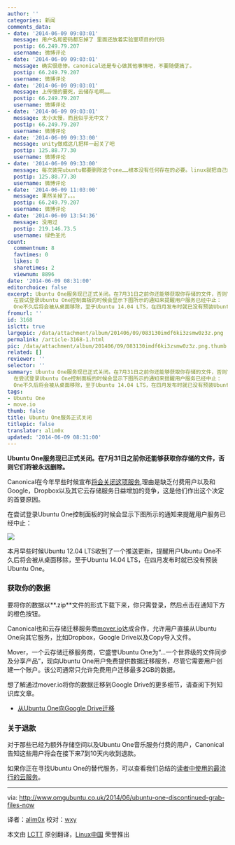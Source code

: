 ```yaml
---
author: ''
categories: 新闻
comments_data:
- date: '2014-06-09 09:03:01'
  message: 用户名和密码都忘掉了 里面还放着实验室项目的代码
  postip: 66.249.79.207
  username: 微博评论
- date: '2014-06-09 09:03:01'
  message: 确实很悲惨。canonical还是专心做其他事情吧，不要随便搞了。
  postip: 66.249.79.207
  username: 微博评论
- date: '2014-06-09 09:03:01'
  message: 上传慢的要死，云储存毛啊……
  postip: 66.249.79.207
  username: 微博评论
- date: '2014-06-09 09:03:01'
  message: 太小太慢，而且似乎无中文？
  postip: 66.249.79.207
  username: 微博评论
- date: '2014-06-09 09:33:00'
  message: unity做成这几把样一起关了吧
  postip: 125.88.77.30
  username: 微博评论
- date: '2014-06-09 09:33:00'
  message: 每次装完ubuntu都要删除这个one……根本没有任何存在的必要。linux就把自己的事情搞好就可以了。搞定极客开发者、开源爱好者、安全从业者、各种企业服务。
  postip: 125.88.77.30
  username: 微博评论
- date: '2014-06-09 11:03:00'
  message: 果然关掉了。。。
  postip: 66.249.79.207
  username: 微博评论
- date: '2014-06-09 13:54:36'
  message: 没用过
  postip: 219.146.73.5
  username: 绿色圣光
count:
  commentnum: 8
  favtimes: 0
  likes: 0
  sharetimes: 2
  viewnum: 8896
date: '2014-06-09 08:31:00'
editorchoice: false
excerpt: Ubuntu One服务现已正式关闭。在7月31日之前你还能够获取你存储的文件，否则它们将被永远删除。 Canonical在今年早些时候宣布将会关闭这项服务,理由是缺乏付费用户以及和Google，Dropbox以及其它云存储服务日益增加的竞争，这是他们作出这个决定的首要原因。
  在尝试登录Ubuntu One控制面板的时候会显示下图所示的通知来提醒用户服务已经中止：  本月早些时候Ubuntu 12.04 LTS收到了一个推送更新，提醒用户Ubuntu
  One不久后将会被从桌面移除，至于Ubuntu 14.04 LTS，在四月发布时就已没有预装Ubuntu One。 获取你的数据 要将你的数据以.zip
fromurl: ''
id: 3168
islctt: true
largepic: /data/attachment/album/201406/09/083130imdf6ki3zsmw0z3z.png
permalink: /article-3168-1.html
pic: /data/attachment/album/201406/09/083130imdf6ki3zsmw0z3z.png.thumb.jpg
related: []
reviewer: ''
selector: ''
summary: Ubuntu One服务现已正式关闭。在7月31日之前你还能够获取你存储的文件，否则它们将被永远删除。 Canonical在今年早些时候宣布将会关闭这项服务,理由是缺乏付费用户以及和Google，Dropbox以及其它云存储服务日益增加的竞争，这是他们作出这个决定的首要原因。
  在尝试登录Ubuntu One控制面板的时候会显示下图所示的通知来提醒用户服务已经中止：  本月早些时候Ubuntu 12.04 LTS收到了一个推送更新，提醒用户Ubuntu
  One不久后将会被从桌面移除，至于Ubuntu 14.04 LTS，在四月发布时就已没有预装Ubuntu One。 获取你的数据 要将你的数据以.zip
tags:
- Ubuntu One
- move.io
thumb: false
title: Ubuntu One服务正式关闭
titlepic: false
translator: alim0x
updated: '2014-06-09 08:31:00'
---
```


**Ubuntu One服务现已正式关闭。在7月31日之前你还能够获取你存储的文件，否则它们将被永远删除。**


Canonical在今年早些时候宣布[将会关闭这项服务](http://www.omgubuntu.co.uk/2014/04/canonical-axe-ubuntu-one-file-music-services-grab-data-now),理由是缺乏付费用户以及和Google，Dropbox以及其它云存储服务日益增加的竞争，这是他们作出这个决定的首要原因。


在尝试登录Ubuntu One控制面板的时候会显示下图所示的通知来提醒用户服务已经中止：


![](/data/attachment/album/201406/09/083130imdf6ki3zsmw0z3z.png)


本月早些时候Ubuntu 12.04 LTS收到了一个推送更新，提醒用户Ubuntu One不久后将会被从桌面移除，至于Ubuntu 14.04 LTS，在四月发布时就已没有预装Ubuntu One。


### 获取你的数据


要将你的数据以**.zip**文件的形式下载下来，你只需登录，然后点击在通知下方的橙色按钮。


Canonical也和云存储迁移服务商[mover.io](http://mover.io/)达成合作，允许用户直接从Ubuntu One向其它服务，比如Dropbox，Google Drive以及Copy导入文件。


Mover，一个云存储迁移服务商，它盛誉Ubuntu One为“...一个世界级的文件同步及分享产品”，现向Ubuntu One用户免费提供数据迁移服务，尽管它需要用户创建一个账户。该公司通常只允许免费用户迁移最多2GB的数据。


想了解通过mover.io将你的数据迁移到Google Drive的更多细节，请查阅下列知识库文章。


* [从Ubuntu One向Google Drive迁移](http://support.mover.io/knowledgebase/articles/346927-how-to-transfer-from-ubuntu-one-to-google-drive)


### 关于退款


对于那些已经为额外存储空间以及Ubuntu One音乐服务付费的用户，Canonical告知这些用户将会在接下来7到10天内收到退款。


如果你正在寻找Ubuntu One的替代服务，可以查看我们总结的[读者中使用的最流行的云服务](http://www.omgubuntu.co.uk/2014/04/three-alternatives-ubuntu-one)。




---


via: <http://www.omgubuntu.co.uk/2014/06/ubuntu-one-discontinued-grab-files-now>


译者：[alim0x](https://github.com/alim0x) 校对：[wxy](https://github.com/wxy)


本文由 [LCTT](https://github.com/LCTT/TranslateProject) 原创翻译，[Linux中国](http://linux.cn/) 荣誉推出